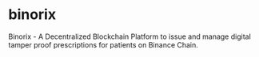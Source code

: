 # binorix
Binorix - A Decentralized Blockchain Platform to issue and manage digital tamper proof prescriptions for patients on Binance Chain.
